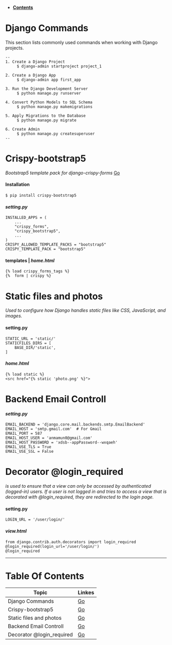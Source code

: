 - [**Contents**](#table-of-contents)

# Django Commands

This section lists commonly used commands when working with Django projects.


```
--
1. Create a Django Project 
     $ django-admin startproject project_1

2. Create a Django App
     $ django-admin app first_app

3. Run the Django Development Server 
     $ python manage.py runserver

4. Convert Python Models to SQL Schema 
     $ python manage.py makemigrations

5. Apply Migrations to the Database
     $ python manage.py migrate

6. Create Admin
     $ python manage.py createsuperuser
--
```
 
 
 
 
# Crispy-bootstrap5 
*Bootstrap5 template pack for django-crispy-forms* [Go](https://github.com/django-crispy-forms/crispy-bootstrap5/) 


####  Installation  
```
$ pip install crispy-bootstrap5
```
#### *setting.py*
```
INSTALLED_APPS = (
    ...
    "crispy_forms",
    "crispy_bootstrap5",
    ...
)
CRISPY_ALLOWED_TEMPLATE_PACKS = "bootstrap5"
CRISPY_TEMPLATE_PACK = "bootstrap5"
```
#### templates | *home.html*
```
{% load crispy_forms_tags %}
{%  form | crispy %}
```



# Static files and photos
*Used to configure how Django handles static files like CSS, JavaScript, and images.* 

####  setting.py  
```
STATIC_URL = 'static/'
STATICFILES_DIRS = [
    BASE_DIR/'static',
]
```

####  *home.html*
```
{% load static %}
<src href="{% static 'photo.png' %}">
```

# Backend Email Controll

#### *setting.py* 
```
EMAIL_BACKEND = 'django.core.mail.backends.smtp.EmailBackend'
EMAIL_HOST = 'smtp.gmail.com'  # For Gmail
EMAIL_PORT = 587
EMAIL_HOST_USER = 'anmamun0@gmail.com'
EMAIL_HOST_PASSWORD = 'xdsb--appPassword--wxqaeh'
EMAIL_USE_TLS = True
EMAIL_USE_SSL = False
```




# Decorator @login_required
*is used to ensure that a view can only be accessed by authenticated (logged-in) users. If a user is not logged in and tries to access a view that is decorated with @login_required, they are redirected to the login page.* 

####  setting.py  
```
LOGIN_URL = '/user/login/'
```

####  *view.html*
```
from django.contrib.auth.decorators import login_required
@login_required(login_url='/user/login/')
@login_required
```

--- 
# **Table Of Contents**

|      Topic                 |       Linkes                         | 
|----------------------------|--------------------------------------| 
| Django Commands            | [Go](#django-commands)               |  
| Crispy-bootstrap5          | [Go](#crispy-bootstrap5)             |  
| Static files and photos    | [Go](#static-files-and-photos)       |  
| Backend Email Controll     | [Go](#backend-email-controll)        |   
| Decorator @login_required  | [Go](#decorator-@login-required)     |   


